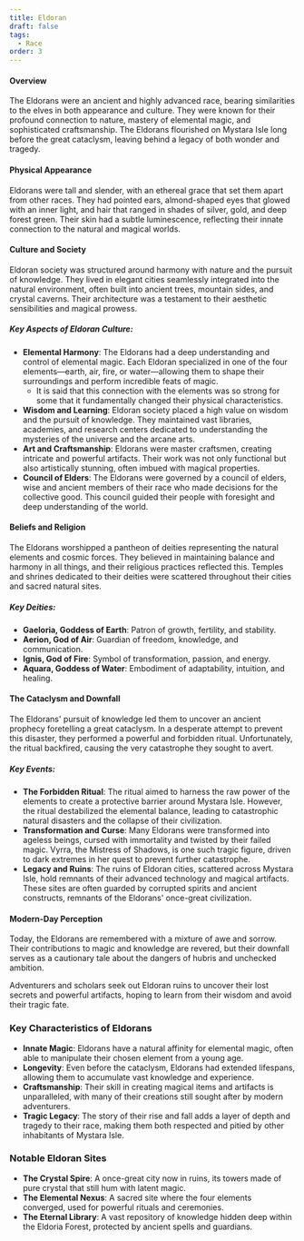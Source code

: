 ```yaml
---
title: Eldoran
draft: false
tags:
  - Race
order: 3
---
```

#### Overview

The Eldorans were an ancient and highly advanced race, bearing similarities to the elves in both appearance and culture. They were known for their profound connection to nature, mastery of elemental magic, and sophisticated craftsmanship. The Eldorans flourished on Mystara Isle long before the great cataclysm, leaving behind a legacy of both wonder and tragedy.

#### Physical Appearance

Eldorans were tall and slender, with an ethereal grace that set them apart from other races. They had pointed ears, almond-shaped eyes that glowed with an inner light, and hair that ranged in shades of silver, gold, and deep forest green. Their skin had a subtle luminescence, reflecting their innate connection to the natural and magical worlds.

#### Culture and Society

Eldoran society was structured around harmony with nature and the pursuit of knowledge. They lived in elegant cities seamlessly integrated into the natural environment, often built into ancient trees, mountain sides, and crystal caverns. Their architecture was a testament to their aesthetic sensibilities and magical prowess.

##### Key Aspects of Eldoran Culture:

- **Elemental Harmony**: The Eldorans had a deep understanding and control of elemental magic. Each Eldoran specialized in one of the four elements—earth, air, fire, or water—allowing them to shape their surroundings and perform incredible feats of magic.
	- It is said that this connection with the elements was so strong for some that it fundamentally changed their physical characteristics.
- **Wisdom and Learning**: Eldoran society placed a high value on wisdom and the pursuit of knowledge. They maintained vast libraries, academies, and research centers dedicated to understanding the mysteries of the universe and the arcane arts.
- **Art and Craftsmanship**: Eldorans were master craftsmen, creating intricate and powerful artifacts. Their work was not only functional but also artistically stunning, often imbued with magical properties.
- **Council of Elders**: The Eldorans were governed by a council of elders, wise and ancient members of their race who made decisions for the collective good. This council guided their people with foresight and deep understanding of the world.

#### Beliefs and Religion

The Eldorans worshipped a pantheon of deities representing the natural elements and cosmic forces. They believed in maintaining balance and harmony in all things, and their religious practices reflected this. Temples and shrines dedicated to their deities were scattered throughout their cities and sacred natural sites.

##### Key Deities:

- **Gaeloria, Goddess of Earth**: Patron of growth, fertility, and stability.
- **Aerion, God of Air**: Guardian of freedom, knowledge, and communication.
- **Ignis, God of Fire**: Symbol of transformation, passion, and energy.
- **Aquara, Goddess of Water**: Embodiment of adaptability, intuition, and healing.

#### The Cataclysm and Downfall

The Eldorans' pursuit of knowledge led them to uncover an ancient prophecy foretelling a great cataclysm. In a desperate attempt to prevent this disaster, they performed a powerful and forbidden ritual. Unfortunately, the ritual backfired, causing the very catastrophe they sought to avert.

##### Key Events:

- **The Forbidden Ritual**: The ritual aimed to harness the raw power of the elements to create a protective barrier around Mystara Isle. However, the ritual destabilized the elemental balance, leading to catastrophic natural disasters and the collapse of their civilization.
- **Transformation and Curse**: Many Eldorans were transformed into ageless beings, cursed with immortality and twisted by their failed magic. Vyrra, the Mistress of Shadows, is one such tragic figure, driven to dark extremes in her quest to prevent further catastrophe.
- **Legacy and Ruins**: The ruins of Eldoran cities, scattered across Mystara Isle, hold remnants of their advanced technology and magical artifacts. These sites are often guarded by corrupted spirits and ancient constructs, remnants of the Eldorans' once-great civilization.

#### Modern-Day Perception

Today, the Eldorans are remembered with a mixture of awe and sorrow. Their contributions to magic and knowledge are revered, but their downfall serves as a cautionary tale about the dangers of hubris and unchecked ambition. 

Adventurers and scholars seek out Eldoran ruins to uncover their lost secrets and powerful artifacts, hoping to learn from their wisdom and avoid their tragic fate.

### Key Characteristics of Eldorans

- **Innate Magic**: Eldorans have a natural affinity for elemental magic, often able to manipulate their chosen element from a young age.
- **Longevity**: Even before the cataclysm, Eldorans had extended lifespans, allowing them to accumulate vast knowledge and experience.
- **Craftsmanship**: Their skill in creating magical items and artifacts is unparalleled, with many of their creations still sought after by modern adventurers.
- **Tragic Legacy**: The story of their rise and fall adds a layer of depth and tragedy to their race, making them both respected and pitied by other inhabitants of Mystara Isle.

### Notable Eldoran Sites

- **The Crystal Spire**: A once-great city now in ruins, its towers made of pure crystal that still hum with latent magic.
- **The Elemental Nexus**: A sacred site where the four elements converged, used for powerful rituals and ceremonies.
- **The Eternal Library**: A vast repository of knowledge hidden deep within the Eldoria Forest, protected by ancient spells and guardians.